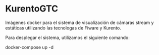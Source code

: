 # KurentoGTC
Imágenes docker para el sistema de visualización de cámaras stream y estáticas utilizando las tecnologas de Fiware y Kurento.

Para desplegar el sistema, utilizamos el siguiente comando:

docker-compose up -d
